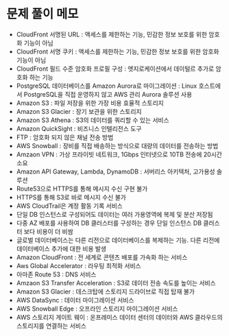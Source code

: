 # 문제 풀이 메모
- CloudFront 서명된 URL : 액세스를 제한하는 기능, 민감한 정보 보호를 위한 암호화 기능이 아님
- CloudFront 서명 쿠키 : 액세스를 제한하는 기능, 민감한 정보 보호를 위한 암호화 기능이 아님
- CloudFront 필드 수준 암호화 프로필 구성 : 엣지로케이션에서 데이털르 추가로 암호화 하는 기능
- PostgreSQL 데이터베이스를 Amazon Aurora로 마이그레이션 : Linux 호스트에서 PostgreSQL을 직접 운영하지 않고 AWS 관리 Aurora 솔루션 사용
- Amazon S3 : 파일 저장을 위한 가장 비용 효율적 스토리지
- Amazon S3 Glacier : 장기 보관을 위한 스토리지
- Amazon S3 Athena : S3의 데이터를 쿼리할 수 있는 서비스
- Amazon QuickSight : 비즈니스 인텔리전스 도구
- FTP : 암호화 되지 않은 채널 전송 방법
- AWS Snowball : 장비를 직접 배송하는 방식으로 대량의 데이터를 전송하는 방법
- Amzaon VPN : 가상 프라이빗 네트워크, 1Gbps 인터넷으로 10TB 전송에 20시간 소요
- Amazon API Gateway, Lambda, DynamoDB : 서버리스 아키텍처, 고가용성 솔루션
- Route53으로 HTTPS를 통해 메시지 수신 구현 불가
- HTTPS를 통해 S3로 바로 메시지 수신 불가
- AWS CloudTrail은 계정 활동 기록 서비스
- 단일 DB 인스턴스로 구성되어도 데이터는 여러 가용영역에 복제 및 분산 저장됨
- 다중 AZ 배포를 사용하여 DB 클러스터를 구성하는 경우 단일 인스턴스 DB 클러스터  보다 비용이 더 비쌈
- 글로벌 데이터베이스는 다른 리전으로 데이터베이스를 복제하는 기능. 다른 리전에 데이터베이스 추가에 대한 비용 발생
- Amazon CloudFront : 전 세계로 콘텐츠 배포를 가속화 하는 서비스
- Aws Global Accelerator : 라우팅 최적화 서비스
- 아마존 Route 53 : DNS 서비스
- Amzaon S3 Transfer Acceleration : S3로 데이터 전송 속도를 높이는 서비스
- Amazon S3 Glacier : 데스크탑에 스토리지 드라이브로 직접 탑재 불가
- AWS DataSync : 데이터 마이그레이션 서비스
- AWS Snowball Edge :  오프라인 스토리지 마이그레이션 서비스
- AWS 스토리지 게이트 웨이 : 온프레미스 데이터 센터의 데이터와 AWS 클라우드의 스토리지를 연결하는 서비스